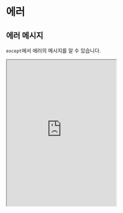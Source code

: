 # 에러

## 에러 메시지

`except`에서 에러의 메시지를 알 수 있습니다.

<iframe
  loading="lazy" title="Python Playground" src="https://trinket.io/embed/python3/92021ab319" height="400" />

## 나만의 에러

파이썬에서 우리만의 에러를 만들 수 있습니다.

`raise Exception()` 코드를 실행하면 됩니다.

괄호 안에 에러 설명을 넣을 수 있습니다.

<iframe
  loading="lazy" title="Python Playground" src="https://trinket.io/embed/python3/bc5786961c" height="400" />

## 에러 처리 다시 만들기

에러를 다시 만드는 것은 에러를 `except`로 잡았을 때 그 안에서 다른 에러를 만드는 작업을 뜻합니다.

`raise Exception()` 다음에 `from ERR`를 붙이면 됩니다.

<iframe
  loading="lazy" title="Python Playground" src="https://trinket.io/embed/python3/dbdf0c2a5e" height="400" />
